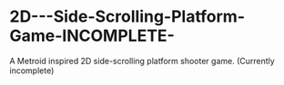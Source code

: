 # 2D---Side-Scrolling-Platform-Game-INCOMPLETE-
A Metroid inspired 2D side-scrolling platform shooter game. (Currently incomplete)
